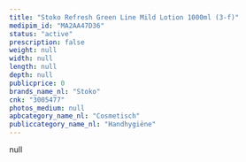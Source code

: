 ```yaml
---
title: "Stoko Refresh Green Line Mild Lotion 1000ml (3-f)"
medipim_id: "MA2AA47D36"
status: "active"
prescription: false
weight: null
width: null
length: null
depth: null
publicprice: 0
brands_name_nl: "Stoko"
cnk: "3005477"
photos_medium: null
apbcategory_name_nl: "Cosmetisch"
publiccategory_name_nl: "Handhygiëne"
---
```

null
